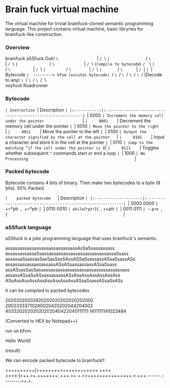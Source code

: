 # Brain fuck virtual machine

The virtual machine for trivial brainfuck-cloned semantic programming language.
This project contains virtual machine, basic libryries for brainfuck-like construction.


### Overview

 
   brainfuck          aSSfuck              Ook!
       `\                 `|                 `/
	    `\                `|                `/
		 `\               `|               `/
		  `\              `|              `/
		   `\             `|             `/
		    `\  `(Compile to bytecode`)  `/ 
			 `\           `|           `/
			  `\          `|          `/
               `\         `|         `/
			    `\        `|        `/
				 `\       `|       `/
				  `\      `|      `/
			       `|           `|
                   `|  Bytecode `|  `-`-`-`-`-`-`-`-`-`> bfvm (excutes bytecode)
			      `/             `\
		         `/               `\
		        `/                 `\
		       `/                   `\
		      `/   (Decode to any)   `\
             `/                       `\
		    `/                         `\
	       `/                           `\	
		voyfuck                      Roadrunner
		
		
		
		
### Bytecode

`| Instruction `| Description                                                 `|
|:-----------:|:------------------------------------------------------------|
`|     0000    `| Increment the memory cell under the pointer                 `|
`|     0001    `| Decrement the memory cell under the pointer                 `|
`|     0010    `| Move the pointer to the right                               `|
`|     0011    `| Move the pointer to the left                                `|
`|     0100    `| Output the character signified by the cell at the pointer   `|
`|     0101    `| Input a character and store it in the cell at the pointer   `|
`|     0110    `| Jump to the matching `"` if the cell under the pointer is 0 `|
`|     0111    `| Toggles whether subsequent `"` commands start or end a loop `|
`|     1000    `| No Processing                                               `|


### Packed bytecode

Bytecode contains 4 bits of binary.
Then make two bytecodes to a byte (8 bits).
50% Packed.

`|    packed bytecode   `| Description                                                 `|
|:--------------------:|:------------------------------------------------------------|
`|     0000 0000        `| `+`+`*ptr  `, `+`+`*ptr                                            `|
`|     0110 0010        `| while`(`*ptr`)`{ `,  `+`+ptr                                       `|
`|     0011 0111        `| `-`-pre `, `}                                                   `|


### aSSfuck language

aSSfuck is a joke programming language that uses brainfuck's semantic.


assassassassassassassassassassAsSaSsassassass
assassassassaSsassassassassassassassassassassaSsass
assassaSsassasSasSasSasSAssASSaSsassassASsaSsassASs
assassassassassassassASsASsassassassASsaSsass
assASsasSasSassassassassassassassassassassassassass
assassASsaSsASsassassassASsAssAssAssAssAssAss
ASsAssAssAssAssAssAssAssAssASsaSsassASsaSsASs


It can be compiled to packed bytecodes

20202020202620202020202020202002
20023333710240020420202044204002
40332020202020202040422040111111
1411111141022484

(Converted to HEX by Notepad++)

run on bfvm.

Hello World!

(result)


We can encode packed bytecode to brainfuck!!

++++++++++[>+++++++>++++++++++>+
++>+<<<<-]>++.>+.+++++++..+++.>+
+.<<+++++++++++++++.>.+++.------
.--------.>+.>.
